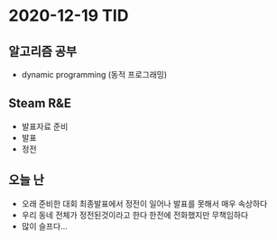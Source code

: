 # 2020-12-19 TID

## 알고리즘 공부

- dynamic programming (동적 프로그래밍)

## Steam R&E

- 발표자료 준비
- 발표
- 정전

## 오늘 난

- 오래 준비한 대회 최종발표에서 정전이 일어나 발표를 못해서 매우 속상하다
- 우리 동네 전체가 정전된것이라고 한다 한전에 전화했지만 무책임하다
- 많이 슬프다...
